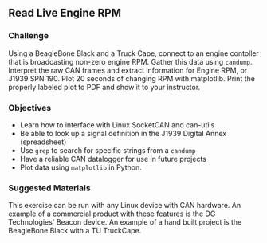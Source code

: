 ## Read Live Engine RPM
### Challenge
Using a BeagleBone Black and a Truck Cape, connect to an engine contoller that is broadcasting non-zero engine RPM. Gather this data using `candump`. Interpret the raw CAN frames and extract information for Engine RPM, or J1939 SPN 190. Plot 20 seconds of changing RPM with matplotlib. Print the properly labeled plot to PDF and show it to your instructor.  

### Objectives
  * Learn how to interface with Linux SocketCAN and can-utils
  * Be able to look up a signal definition in the J1939 Digital Annex (spreadsheet)
  * Use `grep` to search for specific strings from a `candump`
  * Have a reliable CAN datalogger for use in future projects
  * Plot data using `matplotlib` in Python.

### Suggested Materials
This exercise can be run with any Linux device with CAN hardware. An example of a commercial product with these features is the DG Technologies' Beacon device. An example of a hand built project is the BeagleBone Black with a TU TruckCape.